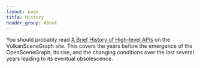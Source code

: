 ```yaml
---
layout: page
title: History
header_group: About
---
```


You should probably read [A Brief History of High-level APIs](https://vsg-dev.github.io/vsgTutorial/SettingTheScene/HighLevelAPIs#a-brief-history-of-high-level-apis) on the VulkanSceneGraph site.
This covers the years before the emergence of the OpenSceneGraph, its rise, and the changing conditions over the last several years leading to its eventual obsolescence.

